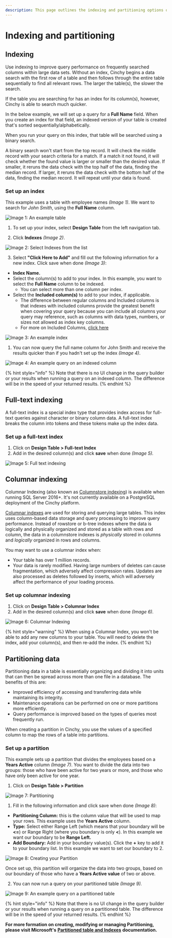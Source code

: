 ```yaml
---
description: This page outlines the indexing and partitioning options on your tables.
---
```


# Indexing and partitioning

## Indexing

Use indexing to improve query performance on frequently searched columns within large data sets. Without an index, Cinchy begins a data search with the first row of a table and then follows through the entire table sequentially to find all relevant rows. The larger the table(s), the slower the search.

If the table you are searching for has an index for its column(s), however, Cinchy is able to search much quicker.

In the below example, we will set up a query for a **Full Name** field. When you create an index for that field, an indexed version of your table is created that's sorted sequentially/alphabetically.

When you run your query on this index, that table will be searched using a binary search.

A binary search won't start from the top record. It will check the middle record with your search criteria for a match. If a match it not found, it will check whether the found value is larger or smaller than the desired value. If smaller, it reruns the data check with the top half of the data, finding the median record. If larger, it reruns the data check with the bottom half of the data, finding the median record. It will repeat until your data is found.

### Set up an index

This example uses a table with employee names _(Image 1)_. We want to search for *John Smith*, using the **Full Name** column.

![Image 1: An example table](<../../../.gitbook/assets/image (628).png>)

1. To set up your index, select **Design Table** from the left navigation tab.

2. Click **Indexes** _(Image 2)_.

![Image 2: Select Indexes from the list](<../../../.gitbook/assets/image (7) (1).png>)

3. Select **"Click Here to Add"** and fill out the following information for a new index. Click save when done _(Image 3)_:

- **Index Name.**
- Select the column(s) to add to your index. In this example, you want to select the **Full Name** column to be indexed.
  - You can select more than one column per index.
- Select the **Included column(s)** to add to your index, if applicable.
  - The difference between regular columns and Included columns is that indexes with included columns provide the greatest benefit when covering your query because you can include all columns your query may reference, such as columns with data types, numbers, or sizes not allowed as index key columns.
  - For more on Included Columns, [click here](https://www.sqlshack.com/sql-server-non-clustered-indexes-with-included-columns/)

![Image 3: An example index](<../../../.gitbook/assets/image (326).png>)

1. You can now query the full name column for John Smith and receive the results quicker than if you hadn't set up the index _(Image 4)_.

![Image 4: An example query on an indexed column](<../../../.gitbook/assets/image (181).png>)

{% hint style="info" %}
Note that there is no UI change in the query builder or your results when running a query on an indexed column. The difference will be in the speed of your returned results.
{% endhint %}

## Full-text indexing

A full-text index is a special index type that provides index access for full-text queries against character or binary column data. A full-text index breaks the column into tokens and these tokens make up the index data.

### Set up a full-text index

1. Click on **Design Table > Full-text Index**
2. Add in the desired column(s) and click **save** when done _(Image 5)._

![Image 5: Full text indexing](<../../../.gitbook/assets/image (369).png>)

## Columnar indexing

Columnar Indexing (also known as [Columnstore indexing](https://docs.microsoft.com/en-us/sql/relational-databases/indexes/columnstore-indexes-overview?view=sql-server-ver16)) is available when running SQL Server 2016+. It's not currently available on a PostgreSQL deployment of the Cinchy platform.

[Columnar indexes](https://www.c-sharpcorner.com/article/understanding-columnstore-indexes-in-sql-server-part-one/) are used for storing and querying large tables. This index uses column-based data storage and query processing to improve query performance. Instead of rowstore or b-tree indexes where the data is logically and physically organized and stored as a table with rows and column, the data in a columnstore indexes is _physically_ stored in columns and _logically_ organized in rows and columns.

You may want to use a columnar index when:

- Your table has over 1 million records.
- Your data is rarely modified. Having large numbers of deletes can cause fragmentation, which adversely affect compression rates. Updates are also processed as deletes followed by inserts, which will adversely affect the performance of your loading process.

### Set up columnar indexing

1. Click on **Design Table > Columnar Index**
2. Add in the desired column(s) and click **save** when done _(Image 6)._

![Image 6: Columnar Indexing](<../../../.gitbook/assets/image (575).png>)

{% hint style="warning" %}
When using a Columnar Index, you won't be able to add any new columns to your table. You will need to delete the index, add your column(s), and then re-add the index.
{% endhint %}

## Partitioning data

Partitioning data in a table is essentially organizing and dividing it into units that can then be spread across more than one file in a database. The benefits of this are:

- Improved efficiency of accessing and transferring data while maintaining its integrity.
- Maintenance operations can be performed on one or more partitions more efficiently.
- Query performance is improved based on the types of queries most frequently run.

When creating a partition in Cinchy, you use the values of a specified column to map the rows of a table into partitions.

### Set up a partition

This example sets up a partition that divides the employees based on a **Years Active** column _(Image 7)_. You want to divide the data into two groups: those who have been active for two years or more, and those who have only been active for one year.

1. Click on **Design Table > Partition**

![Image 7: Partitioning](<../../../.gitbook/assets/image (146).png>)

1. Fill in the following information and click save when done _(Image 8)_:

- **Partitioning Column:** this is the column value that will be used to map your rows. This example uses the **Years Active** column.
- **Type:** Select either Range Left (which means that your boundary will be **<=**) or Range Right (where you boundary is only **<**). In this example we want our boundary to be **Range Left.**
- **Add Boundary:** Add in your boundary value(s). Click the **+** key to add it to your boundary list. In this example we want to set our boundary to 2.

![Image 8: Creating your Partition](<../../../.gitbook/assets/image (596).png>)

Once set up, this partition will organize the data into two groups, based on our boundary of those who have a **Years Active value** of two or above.

2. You can now run a query on your partitioned table _(Image 9)._

![Image 9: An example query on a partitioned table](<../../../.gitbook/assets/image (735).png>)

{% hint style="info" %}
Note that there is no UI change in the query builder or your results when running a query on a partitioned table. The difference will be in the speed of your returned results.
{% endhint %}

**For more formation on creating, modifying or managing Partitioning, please visit Microsoft's** [**Partitioned table and Indexes**](https://docs.microsoft.com/en-us/sql/relational-databases/partitions/partitioned-tables-and-indexes?view=sql-server-ver15) **documentation.**
